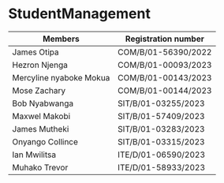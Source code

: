 ﻿# StudentManagement


| Members       | Registration number |
| ------------- | -------------       |
| James Otipa   | COM/B/01-56390/2022 |
| Hezron Njenga | COM/B/01-00093/2023 |
| Mercyline nyaboke Mokua | COM/B/01-00143/2023 |
| Mose Zachary  | COM/B/01-00144/2023 |
| Bob Nyabwanga | SIT/B/01-03255/2023 |
| Maxwel Makobi | SIT/B/01-57409/2023 |
| James Mutheki   | SIT/B/01-03283/2023 |
| Onyango Collince | SIT/B/01-03315/2023 |
| Ian Mwilitsa | ITE/D/01-06590/2023 |
| Muhako Trevor | ITE/D/01-58933/2023 |
